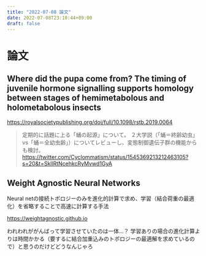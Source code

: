 ```yaml
---
title: "2022-07-08 論文"
date: 2022-07-08T23:10:44+09:00
draft: false
---
```


# 論文
## Where did the pupa come from? The timing of juvenile hormone signalling supports homology between stages of hemimetabolous and holometabolous insects

https://royalsocietypublishing.org/doi/full/10.1098/rstb.2019.0064

> 定期的に話題に上る「蛹の起源」について。
２大学説（「蛹＝終齢幼虫」vs「蛹＝全幼虫齢」）についてレビューし、変態制御遺伝子群の機能からも検討。
> https://twitter.com/Cyclommatism/status/1545369213212463105?s=20&t=SkllRtNcehkcRyMvwd1GyA

## Weight Agnostic Neural Networks

Neural netの接続トポロジーのみを進化的計算で求め、学習（結合荷重の最適化）を省略することで高速に計算する手法

https://weightagnostic.github.io

われわれががんばって学習させていたのは一体…？
学習ありの場合の進化計算よりは時間かかる（要するに結合加重込みのトポロジーの最適解を求めているので）と思うのだけどどうなんじゃろ